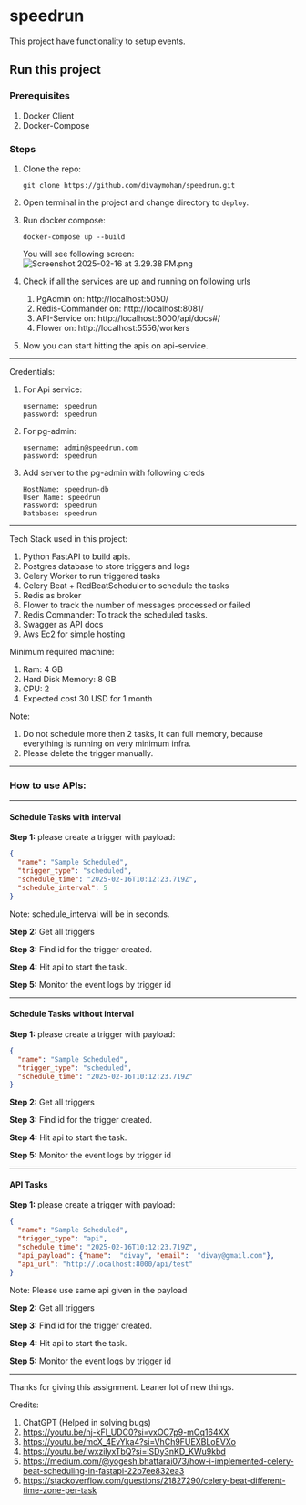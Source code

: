 # speedrun

This project have functionality to setup events.

## Run this project
### Prerequisites
1. Docker Client
2. Docker-Compose

### Steps
1. Clone the repo:
    ```
   git clone https://github.com/divaymohan/speedrun.git
   ```
2. Open terminal in the project and change directory to `deploy`.
3. Run docker compose:
   ```
   docker-compose up --build
   ```
    You will see following screen:
![Screenshot 2025-02-16 at 3.29.38 PM.png](Screenshot%202025-02-16%20at%203.29.38%E2%80%AFPM.png)
4. Check if all the services are up and running on following urls
    1. PgAdmin on: http://localhost:5050/
    2. Redis-Commander on: http://localhost:8081/
    3. API-Service on: http://localhost:8000/api/docs#/
    4. Flower on: http://localhost:5556/workers

5. Now you can start hitting the apis on api-service.
********
Credentials:

1. For Api service:
   ```
   username: speedrun
   password: speedrun
   ```
2. For pg-admin:
   ```
   username: admin@speedrun.com
   password: speedrun
   ```
3. Add server to the pg-admin with following creds
    ```
    HostName: speedrun-db
    User Name: speedrun
    Password: speedrun
    Database: speedrun
    ```
********

Tech Stack used in this project:
1. Python FastAPI to build apis.
2. Postgres database to store triggers and logs
3. Celery Worker to run triggered tasks
4. Celery Beat + RedBeatScheduler to schedule the tasks
5. Redis as broker 
6. Flower to track the number of messages processed or failed
7. Redis Commander: To track the scheduled tasks.
8. Swagger as API docs
9. Aws Ec2 for simple hosting

Minimum required machine:
1. Ram: 4 GB
2. Hard Disk Memory: 8 GB
3. CPU: 2
4. Expected cost 30 USD for 1 month

Note:
1. Do not schedule more then 2 tasks, It can full memory, because everything is running on very minimum infra.
2. Please delete the trigger manually.

*********
### How to use APIs:
***********
#### Schedule Tasks with interval
**Step 1:** please create a trigger with payload:
```json
{
  "name": "Sample Scheduled",
  "trigger_type": "scheduled",
  "schedule_time": "2025-02-16T10:12:23.719Z",
  "schedule_interval": 5 
}
```
Note: schedule_interval will be in seconds.

**Step 2:** Get all triggers

**Step 3:** Find id for the trigger created.

**Step 4:** Hit api to start the task.

**Step 5:** Monitor the event logs by trigger id

****************

#### Schedule Tasks without interval
**Step 1:** please create a trigger with payload:
```json
{
  "name": "Sample Scheduled",
  "trigger_type": "scheduled",
  "schedule_time": "2025-02-16T10:12:23.719Z"
}
```

**Step 2:** Get all triggers

**Step 3:** Find id for the trigger created.

**Step 4:** Hit api to start the task.

**Step 5:** Monitor the event logs by trigger id

********

#### API Tasks
**Step 1:** please create a trigger with payload:
```json
{
  "name": "Sample Scheduled",
  "trigger_type": "api",
  "schedule_time": "2025-02-16T10:12:23.719Z",
  "api_payload": {"name":  "divay", "email":  "divay@gmail.com"},
  "api_url": "http://localhost:8000/api/test"
}
```
Note: Please use same api given in the payload

**Step 2:** Get all triggers

**Step 3:** Find id for the trigger created.

**Step 4:** Hit api to start the task.

**Step 5:** Monitor the event logs by trigger id

*************

Thanks for giving this assignment. Leaner lot of new things.

Credits:
1. ChatGPT (Helped in solving bugs)
2. https://youtu.be/nj-kFI_UDC0?si=vxOC7p9-mOq164XX
3. https://youtu.be/mcX_4EvYka4?si=VhCh9FUEXBLoEVXo
4. https://youtu.be/iwxzilyxTbQ?si=lSDy3nKD_KWu9kbd
5. https://medium.com/@yogesh.bhattarai073/how-i-implemented-celery-beat-scheduling-in-fastapi-22b7ee832ea3
6. https://stackoverflow.com/questions/21827290/celery-beat-different-time-zone-per-task
